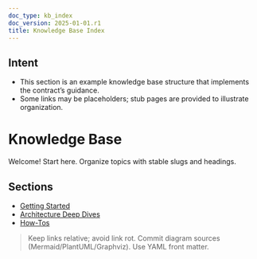 ```yaml
---
doc_type: kb_index
doc_version: 2025-01-01.r1
title: Knowledge Base Index
---
```


## Intent

- This section is an example knowledge base structure that implements the contract’s guidance.
- Some links may be placeholders; stub pages are provided to illustrate organization.

# Knowledge Base

Welcome! Start here. Organize topics with stable slugs and headings.

## Sections

- [Getting Started](./getting-started.md)
- [Architecture Deep Dives](./architecture/README.md)
- [How-Tos](./howtos/README.md)

> Keep links relative; avoid link rot. Commit diagram sources (Mermaid/PlantUML/Graphviz). Use YAML front matter.
